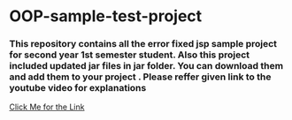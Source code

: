 <h1>OOP-sample-test-project</h1>
<h3>This repository contains all the error fixed jsp sample project for second year 1st semester student. Also this project included updated jar files in jar folder. You can download them and add them to your project . Please reffer given link to the youtube video  for explanations</h3>

<a href = "https://www.youtube.com/watch?v=Q4k_Ims1ewA&list=PLoTs8UpkQUw_J3eiAt82wfilfo3EoI9eL">Click Me for the Link</a>

